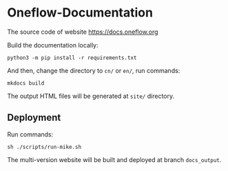 # Oneflow-Documentation

The source code of website https://docs.oneflow.org

Build the documentation locally:

```shell
python3 -m pip install -r requirements.txt
```

And then, change the directory to `cn/` or `en/`, run commands:

```shell
mkdocs build
```

The output HTML files will be generated at `site/` directory.

## Deployment

Run commands:

```shell
sh ./scripts/run-mike.sh
```

The multi-version website will be built and deployed at branch `docs_output`.
